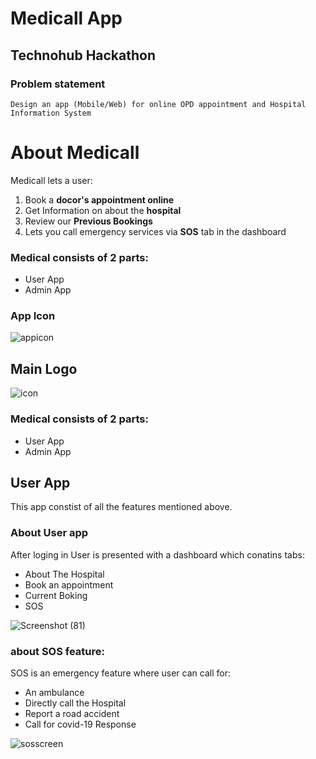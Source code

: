 # Medicall App
## Technohub Hackathon 
### Problem statement
`Design an app (Mobile/Web) for online OPD appointment and Hospital Information System`


# About Medicall
Medicall lets a user:
1. Book a **docor's appointment online** 
2. Get Information on about the **hospital**
3. Review our **Previous Bookings**
4. Lets you call emergency services via **SOS** tab in the dashboard

### Medical consists of 2 parts:
- User App 
- Admin App

### App Icon 

![appicon](https://user-images.githubusercontent.com/63740580/96359666-eef4f500-1132-11eb-9771-3651d2a86d57.png)

## Main Logo 

![icon](https://user-images.githubusercontent.com/63740580/96360460-223b8200-113b-11eb-97d6-aa342e0755de.png)

### Medical consists of 2 parts:
- User App 
- Admin App

## User App
This app constist of all the features mentioned above.

### About User app
After loging in User is presented with a dashboard which conatins tabs:
- About The Hospital
- Book an appointment
- Current Boking
- SOS

![Screenshot (81)](https://user-images.githubusercontent.com/63740580/96360653-988cb400-113c-11eb-8de1-cc70cb172cce.png)


### about SOS feature:
SOS is an emergency feature where user can call for:
- An ambulance
- Directly call the Hospital
- Report a road accident
- Call for covid-19 Response



![sosscreen](https://user-images.githubusercontent.com/63740580/96360720-2072be00-113d-11eb-801f-7c29aa937563.png)
